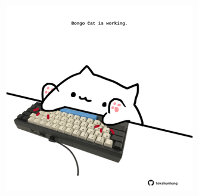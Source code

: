 <!-- built at 29/08/2022, 08:01:10 UTC -->
<p align="center">
  <img width="500" height="500" src="./ReadmeImage.svg">
</p>
